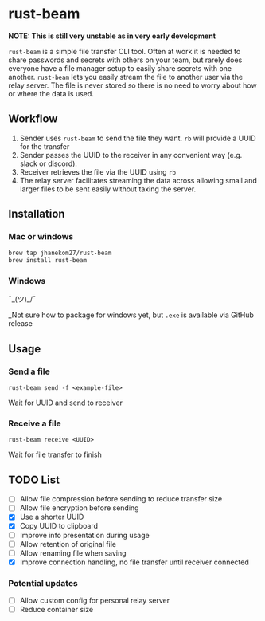 # rust-beam

**NOTE: This is still very unstable as in very early development**

`rust-beam` is a simple file transfer CLI tool.
Often at work it is needed to share passwords and secrets with others on your team,
but rarely does everyone have a file manager setup to easily share secrets with one another.
`rust-beam` lets you easily stream the file to another user via the relay server.
The file is never stored so there is no need to worry about how or where the data is used.

## Workflow

1. Sender uses `rust-beam` to send the file they want. `rb` will provide a UUID for the transfer
2. Sender passes the UUID to the receiver in any convenient way (e.g. slack or discord).
3. Receiver retrieves the file via the UUID using `rb`
4. The relay server facilitates streaming the data across allowing small and larger files to be sent easily without taxing the server.

## Installation

### Mac or windows

```bash
brew tap jhanekom27/rust-beam
brew install rust-beam
```

### Windows

¯\_(ツ)\_/¯

\_Not sure how to package for windows yet, but `.exe` is available via GitHub release

## Usage

### Send a file

`rust-beam send -f <example-file>`

Wait for UUID and send to receiver

### Receive a file

`rust-beam receive <UUID>`

Wait for file transfer to finish

## TODO List

- [ ] Allow file compression before sending to reduce transfer size
- [ ] Allow file encryption before sending
- [x] Use a shorter UUID
- [x] Copy UUID to clipboard
- [ ] Improve info presentation during usage
- [ ] Allow retention of original file
- [ ] Allow renaming file when saving
- [x] Improve connection handling, no file transfer until receiver connected

### Potential updates

- [ ] Allow custom config for personal relay server
- [ ] Reduce container size
